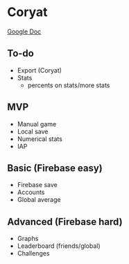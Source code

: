 # Coryat

[Google Doc](https://docs.google.com/document/d/1Zv8SKOVWy4V1g2C6xmQH91oUexX5lUQnp8sOtDngBns/edit?usp=sharing)

## To-do
- Export (Coryat)
- Stats
    - percents on stats/more stats

## MVP
- Manual game
- Local save
- Numerical stats
- IAP

## Basic (Firebase easy)
- Firebase save
- Accounts
- Global average

## Advanced (Firebase hard)
- Graphs
- Leaderboard (friends/global)
- Challenges